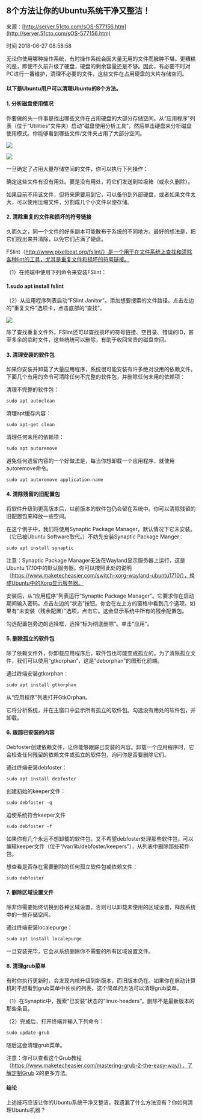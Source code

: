 ## 8个方法让你的Ubuntu系统干净又整洁！

来源：[http://server.51cto.com/sOS-577156.htm](http://server.51cto.com/sOS-577156.htm)

时间 2018-06-27 08:58:58

 
无论你使用哪种操作系统，有时操作系统会因大量无用的文件而臃肿不堪。更糟糕的是，即使不久前升级了硬盘，硬盘的剩余容量还是不够。因此，有必要不时对PC进行一番维护，清理不必要的文件，这些文件在占用硬盘的大片存储空间。
 
#### 以下是Ubuntu用户可以清理Ubuntu的8个方法。
 
#### 1. 分析磁盘使用情况
 
你要做的头一件事是找出哪些文件在占用硬盘的大部分存储空间。从“应用程序”列表（位于“Utilities”文件夹）启动“磁盘使用分析工具”，然后单击硬盘来分析磁盘使用模式。你能够看到哪些文件/文件夹占用了大部分空间。
 
![][0]
 
![][1]
 
一旦确定了占用大量存储空间的文件，你可以执行下列操作：
 
确定这些文件有没有用处。要是没有用处，将它们发送到垃圾箱（或永久删除）。
 
如果目前不用该文件，但将来需要用到它，可以备份到外部硬盘，或者如果文件太大，可以使用压缩文件，分割成几个小文件以便存储。
 
#### 2. 清除重复的文件和损坏的符号链接
 
久而久之，同一个文件的好多副本可能散布于系统的不同地方。最好的想法是，把它们找出来并清除，以免它们占满了硬盘。
 
FSlint（http://www.pixelbeat.org/fslint/）是一个用于在文件系统上查找和清除各种lint的工具，尤其是重复文件和损坏的符号链接。
 
（1）在终端中使用下列命令来安装FSlint：
 
#### 1.sudo apt install fslint 
 
（2）从应用程序列表启动“FSlint Janitor”。添加想要搜索的文件路径。点击左边的“重复文件”选项卡，点击底部的“查找”。
 
![][2]
 
除了查找重复文件外，FSlint还可以查找损坏的符号链接、空目录、错误的ID，甚至多余的临时文件，这些统统可以删除，有助于收回宝贵的磁盘空间。
 
#### 3. 清理安装的软件包
 
如果你安装并卸载了大量应用程序，系统很可能安装有许多绝对没用的依赖文件。下面几个有用的命令可清除任何不完整的软件包，并删除任何未用的依赖项：
 
清理不完整的软件包：

```sh
sudo apt autoclean  


```
 
清理apt缓存内容：

```sh
sudo apt-get clean  


```
 
清理任何未用的依赖项：

```sh
sudo apt autoremove  


```
 
避免任何遗留内容的一个好做法是，每当你想卸载一个应用程序，就使用autoremove命令。

```sh
sudo apt autoremove application-name  


```
 
#### 4. 清除残留的旧配置包
 
将软件升级到更高版本后，以前版本的软件包仍会留在系统中。你可以清除残留的旧配置包来释放一些空间。
 
在这个例子中，我们将使用Synaptic Package Manager，默认情况下它未安装。（它已被Ubuntu Software取代。）不妨先安装Synaptic Package Manger：

```sh
sudo apt install synaptic  


```
 
注意：Synaptic Package Manager无法在Wayland显示服务器上运行，这是Ubuntu 17.10中的默认服务器。你可以按照此处的说明（https://www.maketecheasier.com/switch-xorg-wayland-ubuntu1710/），换成Ubuntu中的Xorg显示服务器。
 
安装后，从“应用程序”列表运行“Synaptic Package Manager”。它要求你在启动期间输入密码。点击左边的“状态”按钮。你会在左上方的窗格中看到几个选项。如果有“未安装（残余配置）”选项，点击它。这会显示系统中所有的残余配置包。
 
勾选配置包旁边的选择框，选择“标为彻底删除”。单击“应用”。
 
#### 5. 删除孤立的软件包
 
除了依赖文件外，你卸载应用程序后，软件包也可能变成孤立的。为了清除孤立文件，我们可以使用“gtkorphan”，这是“deborphan”的图形化前端。
 
通过终端安装gtkorphan：

```sh
sudo apt install gtkorphan  


```
 
从“应用程序”列表打开GtkOrphan。
 
它将分析系统，并在主窗口中显示所有孤立的软件包。勾选没有用处的软件包，并卸载。
 
#### 6. 跟踪已安装的内容
 
Debfoster创建依赖文件，让你能够跟踪已安装的内容。卸载一个应用程序时，它会检查任何残留的依赖文件或孤立的软件包，询问你是否要删除它们。
 
通过终端安装debfoster：

```sh
sudo apt install debfoster  


```
 
创建初始的keeper文件：

```sh
sudo debfoster -q  


```
 
迫使系统符合keeper文件

```sh
sudo debfoster -f  


```
 
如果你有几个永远不想卸载的软件包，又不希望debfoster处理那些软件包，可以编辑keeper文件（位于“/var/lib/debfoster/keepers”），从列表中删除那些软件包。
 
想查看是否存在需要删除的任何孤立软件包或依赖文件：

```sh
sudo debfoster  


```
 
#### 7. 删除区域设置文件
 
除非你需要始终切换到各种区域设置，否则可以卸载未使用的区域设置，释放系统中的一些存储空间。
 
通过终端安装localepurge：

```sh
sudo apt install localepurge  


```
 
一旦安装完毕，它会从系统删除你不需要的所有区域设置文件。
 
#### 8. 清理grub菜单
 
有时你执行更新时，会发现内核升级到新版本，而旧版本仍在。如果你在启动计算机时不想看到grub菜单中长长的列表，这个简单的方法可以清理grub菜单。
 
（1）在Synaptic中，搜索“已安装”状态的“linux-headers”。删除不是最新版本的那些条目。
 
（2）完成后，打开终端并输入下列命令：

```sh
sudo update-grub  


```
 
随后这会清理grub菜单。
 
注意：你可以查看这个Grub教程（https://www.maketecheasier.com/mastering-grub-2-the-easy-way/），了解定制Grub 2的更多方法。
 
#### 结论
 
上述技巧应该让你的Ubuntu系统干净又整洁。我遗漏了什么方法没有？你如何清理Ubuntu机器？


[0]: ../img/u6bMFzY.jpg
[1]: ../img/b6Nbmin.jpg
[2]: ../img/qiIvUjF.jpg